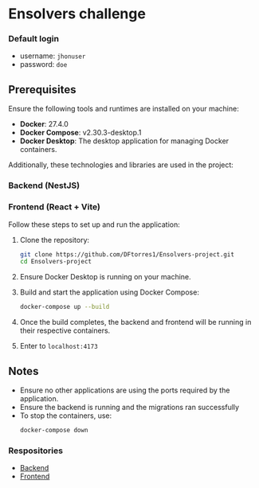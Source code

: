 # Ensolvers challenge

### Default login
- username: `jhonuser`
- password: `doe`

## Prerequisites

Ensure the following tools and runtimes are installed on your machine:

- **Docker**: 27.4.0
- **Docker Compose**: v2.30.3-desktop.1
- **Docker Desktop**: The desktop application for managing Docker containers.

Additionally, these technologies and libraries are used in the project:
### Backend (NestJS)
### Frontend (React + Vite)

Follow these steps to set up and run the application:

1. Clone the repository:
   ```bash
   git clone https://github.com/DFtorres1/Ensolvers-project.git
   cd Ensolvers-project
   ```

2. Ensure Docker Desktop is running on your machine.

3. Build and start the application using Docker Compose:
   ```bash
   docker-compose up --build
   ```

4. Once the build completes, the backend and frontend will be running in their respective containers.

5. Enter to `localhost:4173`

## Notes

- Ensure no other applications are using the ports required by the application.
- Ensure the backend is running and the migrations ran successfully
- To stop the containers, use:
  ```bash
  docker-compose down
  ```

### Respositories
- [Backend](https://github.com/DFtorres1/ensolvers-notes-back)
- [Frontend](https://github.com/DFtorres1/ensolvers-notes-front)
